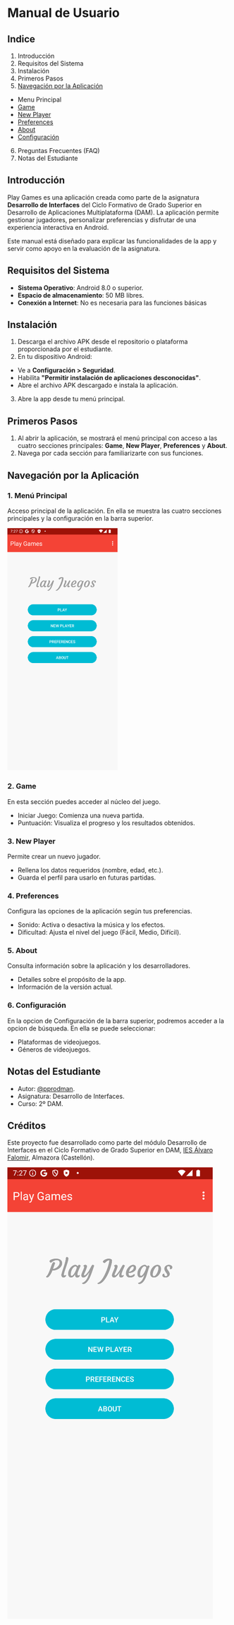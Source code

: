 
# Manual de Usuario

## Indice

1. Introducción
2. Requisitos del Sistema
3. Instalación
4. Primeros Pasos
5. [Navegación por la Aplicación](#navegacion-por-la-aplicacion)
  - Menu Principal 
  - [Game](#2-game)
  - [New Player](#3-new-player)
  - [Preferences](#4-preferences)
  - [About](#5-about)
  - [Configuración](#6-configuración)
6. Preguntas Frecuentes (FAQ)
7. Notas del Estudiante

## Introducción

Play Games es una aplicación creada como parte de la asignatura **Desarrollo de Interfaces** del Ciclo Formativo de Grado Superior en Desarrollo de Aplicaciones Multiplataforma (DAM). La aplicación permite gestionar jugadores, personalizar preferencias y disfrutar de una experiencia interactiva en Android.

Este manual está diseñado para explicar las funcionalidades de la app y servir como apoyo en la evaluación de la asignatura.

## Requisitos del Sistema

- **Sistema Operativo**: Android 8.0 o superior.
- **Espacio de almacenamiento**: 50 MB libres.
- **Conexión a Internet**: No es necesaria para las funciones básicas

## Instalación

1. Descarga el archivo APK desde el repositorio o plataforma proporcionada por el estudiante.
2. En tu dispositivo Android:
- Ve a **Configuración > Seguridad**.
- Habilita **"Permitir instalación de aplicaciones desconocidas"**.
- Abre el archivo APK descargado e instala la aplicación.
3. Abre la app desde tu menú principal.

## Primeros Pasos

1. Al abrir la aplicación, se mostrará el menú principal con acceso a las cuatro secciones principales: **Game**, **New Player**, **Preferences** y **About**.
2. Navega por cada sección para familiarizarte con sus funciones.

## Navegación por la Aplicación

### 1. Menú Principal
Acceso principal de la aplicación. En ella se muestra las cuatro secciones principales y la configuración en la barra superior.

<img src="https://github.com/pprodman/PlayJuegos/blob/master/app/docs/img/intro.png" alt="Menú Principal" width="250"/>

### 2. Game
En esta sección puedes acceder al núcleo del juego.
- Iniciar Juego: Comienza una nueva partida.
- Puntuación: Visualiza el progreso y los resultados obtenidos.

### 3. New Player
Permite crear un nuevo jugador.
- Rellena los datos requeridos (nombre, edad, etc.).
- Guarda el perfil para usarlo en futuras partidas.

### 4. Preferences
Configura las opciones de la aplicación según tus preferencias.
- Sonido: Activa o desactiva la música y los efectos.
- Dificultad: Ajusta el nivel del juego (Fácil, Medio, Difícil).

### 5. About
Consulta información sobre la aplicación y los desarrolladores.
- Detalles sobre el propósito de la app.
- Información de la versión actual.

### 6. Configuración
En la opcion de Configuración de la barra superior, podremos acceder a la opcion de búsqueda. En ella se puede seleccionar:
- Plataformas de videojuegos.
- Géneros de videojuegos.




## Notas del Estudiante
- Autor: [@pprodman](https://www.github.com/pprodman).
- Asignatura: Desarrollo de Interfaces.
- Curso: 2º DAM.

## Créditos
Este proyecto fue desarrollado como parte del módulo Desarrollo de Interfaces en el Ciclo Formativo de Grado Superior en DAM, [IES Álvaro Falomir](https://www.iesalvarofalomir.es), Almazora (Castellón).

![Menú Principal](https://github.com/pprodman/PlayJuegos/blob/master/app/docs/img/intro.png)

